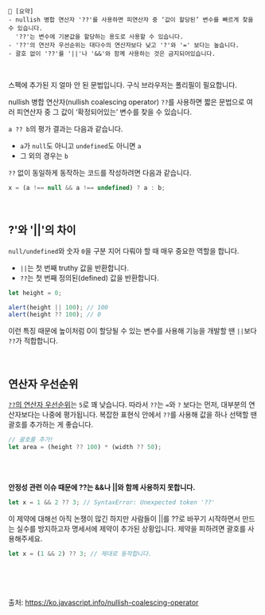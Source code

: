 ```
📍 [요약]
- nullish 병합 연산자 '??'를 사용하면 피연산자 중 ‘값이 할당된’ 변수를 빠르게 찾을 수 있습니다.
  '??'는 변수에 기본값을 할당하는 용도로 사용할 수 있습니다.
- '??'의 연산자 우선순위는 대다수의 연산자보다 낮고 '?'와 '=' 보다는 높습니다.
- 괄호 없이 '??'를 '||'나 '&&'와 함께 사용하는 것은 금지되어있습니다.
```

<br>

스펙에 추가된 지 얼마 안 된 문법입니다. 구식 브라우저는 폴리필이 필요합니다.


nullish 병합 연산자(nullish coalescing operator) `??`를 사용하면 짧은 문법으로 여러 피연산자 중 그 값이 ‘확정되어있는’ 변수를 찾을 수 있습니다.

`a ?? b`의 평가 결과는 다음과 같습니다.

- `a`가 `null`도 아니고 `undefined`도 아니면 `a`
- 그 외의 경우는 `b`

`??` 없이 동일하게 동작하는 코드를 작성하려면 다음과 같습니다.
```js
x = (a !== null && a !== undefined) ? a : b;
```

<br/>

## ?'와 '||'의 차이
`null/undefined`와 숫자 `0`을 구분 지어 다뤄야 할 때 매우 중요한 역할을 합니다.

- `||`는 첫 번째 truthy 값을 반환합니다.
- `??`는 첫 번째 정의된(defined) 값을 반환합니다.

```js
let height = 0;

alert(height || 100); // 100
alert(height ?? 100); // 0
```

이런 특징 때문에 높이처럼 0이 할당될 수 있는 변수를 사용해 기능을 개발할 땐 `||`보다 `??`가 적합합니다.

<br/>


## 연산자 우선순위
[`??`의 연산자 우선순위](https://developer.mozilla.org/en-US/docs/Web/JavaScript/Reference/Operators/Operator_Precedence#table)는 `5`로 꽤 낮습니다.
따라서 `??`는 `=`와 `?` 보다는 먼저, 대부분의 연산자보다는 나중에 평가됩니다.
복잡한 표현식 안에서 `??`를 사용해 값을 하나 선택할 땐 괄호를 추가하는 게 좋습니다.
```js
// 괄호를 추가!
let area = (height ?? 100) * (width ?? 50);
```

<br/><br/>

**안정성 관련 이슈 때문에 ??는 &&나 ||와 함께 사용하지 못합니다.**
```js
let x = 1 && 2 ?? 3; // SyntaxError: Unexpected token '??'
```


이 제약에 대해선 아직 논쟁이 많긴 하지만 사람들이 ||를 ??로 바꾸기 시작하면서 만드는 실수를 방지하고자 명세서에 제약이 추가된 상황입니다.
제약을 피하려면 괄호를 사용해주세요.

```js
let x = (1 && 2) ?? 3; // 제대로 동작합니다.
```

<br/><br/><br/>

출처: https://ko.javascript.info/nullish-coalescing-operator
